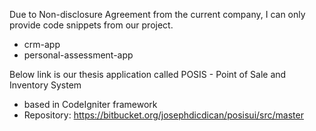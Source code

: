 Due to Non-disclosure Agreement from the current company, I can only provide code snippets from our project.
- crm-app
- personal-assessment-app

Below link is our thesis application called POSIS - Point of Sale and Inventory System
- based in CodeIgniter framework
- Repository: https://bitbucket.org/josephdicdican/posisui/src/master